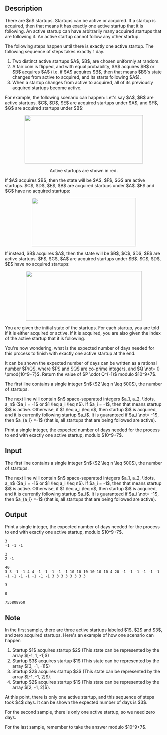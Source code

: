 ## Description

<div><p>There are $n$ startups. Startups can be <span class="tex-font-style-it">active</span> or <span class="tex-font-style-it">acquired</span>. If a startup is <span class="tex-font-style-it">acquired</span>, then that means it has exactly one <span class="tex-font-style-it">active</span> startup that it is following. An active startup can have arbitrarily many acquired startups that are following it. An active startup cannot follow any other startup.</p><p>The following steps happen until there is exactly one active startup. The following sequence of steps takes exactly 1 day.</p><ol> <li> Two distinct active startups $A$, $B$, are chosen uniformly at random. </li><li> A fair coin is flipped, and with equal probability, $A$ acquires $B$ or $B$ acquires $A$ (i.e. if $A$ acquires $B$, then that means $B$'s state changes from active to acquired, and its starts following $A$). </li><li> When a startup changes from active to acquired, all of its previously acquired startups become active. </li></ol><p>For example, the following scenario can happen: Let's say $A$, $B$ are active startups. $C$, $D$, $E$ are acquired startups under $A$, and $F$, $G$ are acquired startups under $B$:</p><center> <img class="tex-graphics" height="155px" src="file://0cFdzr16.png" style="max-width: 100.0%;max-height: 100.0%;" width="378px"><p><span class="tex-font-size-small">Active startups are shown in red.</span> </p></center><p>If $A$ acquires $B$, then the state will be $A$, $F$, $G$ are active startups. $C$, $D$, $E$, $B$ are acquired startups under $A$. $F$ and $G$ have no acquired startups:</p><center> <img class="tex-graphics" height="155px" src="file://3mdWLKZl.png" style="max-width: 100.0%;max-height: 100.0%;" width="333px"> </center><p>If instead, $B$ acquires $A$, then the state will be $B$, $C$, $D$, $E$ are active startups. $F$, $G$, $A$ are acquired startups under $B$. $C$, $D$, $E$ have no acquired startups:</p><center> <img class="tex-graphics" height="159px" src="file://sdMwv6Oi.png" style="max-width: 100.0%;max-height: 100.0%;" width="370px"> </center><p>You are given the initial state of the startups. For each startup, you are told if it is either acquired or active. If it is acquired, you are also given the index of the active startup that it is following.</p><p>You're now wondering, what is the expected number of days needed for this process to finish with exactly one active startup at the end.</p><p>It can be shown the expected number of days can be written as a rational number $P/Q$, where $P$ and $Q$ are co-prime integers, and $Q \not= 0 \pmod{10^9+7}$. Return the value of $P \cdot Q^{-1}$ modulo $10^9+7$.</p></div><div class="input-specification"><p>The first line contains a single integer $n$ ($2 \leq n \leq 500$), the number of startups.</p><p>The next line will contain $n$ space-separated integers $a_1, a_2, \ldots, a_n$ ($a_i = -1$ or $1 \leq a_i \leq n$). If $a_i = -1$, then that means startup $i$ is active. Otherwise, if $1 \leq a_i \leq n$, then startup $i$ is acquired, and it is currently following startup $a_i$. It is guaranteed if $a_i \not= -1$, then $a_{a_i} =-1$ (that is, all startups that are being followed are active).</p></div><div class="output-specification"><p>Print a single integer, the expected number of days needed for the process to end with exactly one active startup, modulo $10^9+7$.</p></div>

## Input

<p>The first line contains a single integer $n$ ($2 \leq n \leq 500$), the number of startups.</p><p>The next line will contain $n$ space-separated integers $a_1, a_2, \ldots, a_n$ ($a_i = -1$ or $1 \leq a_i \leq n$). If $a_i = -1$, then that means startup $i$ is active. Otherwise, if $1 \leq a_i \leq n$, then startup $i$ is acquired, and it is currently following startup $a_i$. It is guaranteed if $a_i \not= -1$, then $a_{a_i} =-1$ (that is, all startups that are being followed are active).</p>

## Output

<p>Print a single integer, the expected number of days needed for the process to end with exactly one active startup, modulo $10^9+7$.</p>





```input1
3
-1 -1 -1

```




```input2
2
2 -1

```




```input3
40
3 3 -1 -1 4 4 -1 -1 -1 -1 -1 10 10 10 10 10 10 4 20 -1 -1 -1 -1 -1 -1 -1 -1 -1 -1 -1 -1 -1 3 3 3 3 3 3 3 3

```




```output1
3

```




```output2
0

```




```output3
755808950

```



## Note

<p>In the first sample, there are three active startups labeled $1$, $2$ and $3$, and zero acquired startups. Here's an example of how one scenario can happen</p><ol> <li> Startup $1$ acquires startup $2$ (This state can be represented by the array $[-1, 1, -1]$) </li><li> Startup $3$ acquires startup $1$ (This state can be represented by the array $[3, -1, -1]$) </li><li> Startup $2$ acquires startup $3$ (This state can be represented by the array $[-1, -1, 2]$). </li><li> Startup $2$ acquires startup $1$ (This state can be represented by the array $[2, -1, 2]$). </li></ol><p>At this point, there is only one active startup, and this sequence of steps took $4$ days. It can be shown the expected number of days is $3$.</p><p>For the second sample, there is only one active startup, so we need zero days.</p><p>For the last sample, remember to take the answer modulo $10^9+7$.</p>
